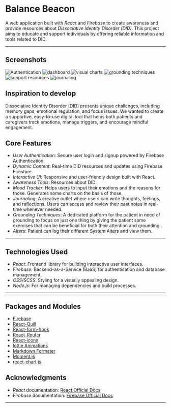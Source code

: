 # Balance Beacon

A web application built with *React* and *Firebase* to create awareness and provide resources about *Dissociative Identity Disorder (DID)*. This project aims to educate and support individuals by offering reliable information and tools related to DID.

---

## Screenshots
![Authentication](https://github.com/TaiyabaBhatti/DID-Project/blob/main/src/assets/attachments/LoginPage.png)
![dashboard](https://github.com/TaiyabaBhatti/DID-Project/blob/main/src/assets/attachments/menu%20bar.png)
![visual charts](https://github.com/TaiyabaBhatti/DID-Project/blob/main/src/assets/attachments/visualcharts.png)
![grounding techniques](https://github.com/TaiyabaBhatti/DID-Project/blob/main/src/assets/attachments/groundingtechniques.png)
![support resources](https://github.com/TaiyabaBhatti/DID-Project/blob/main/src/assets/attachments/resources.png)
![journaling](https://github.com/TaiyabaBhatti/DID-Project/commit/36c54deb2f2d22d2db5f081f0e29bdc1de4ed263)



## Inspiration to develop

Dissociative Identity Disorder (DID) presents unique challenges, including memory gaps, emotional regulation, and focus issues. We wanted to create a supportive, easy-to-use digital tool that helps both patients and caregivers track emotions, manage triggers, and encourage mindful engagement.


## Core Features

- *User Authentication*: Secure user login and signup powered by Firebase Authentication.
- *Dynamic Content*: Real-time DID resources and updates using Firebase Firestore.
- *Interactive UI*: Responsive and user-friendly design built with React.
- *Awareness Tools*: Resources about DID.
- *Mood Tracker*: Helps users to input their emotions and the reasons for those. Generates some charts on the basis of those.
- *Journaling*: A creative outlet where users can write thoughts, feelings, and reflections. Users can access and review their past notes in real-time whenever needed.
- *Grounding Techniques*: A dedicated platform for the patient in need of grounding to focus on just one thing by giving the patient some exercises that can be beneficial for both their attention and grounding..
- *Alters*: Patient can log their different System Alters and view them.

---

## Technologies Used

- *React*: Frontend library for building interactive user interfaces.
- *Firebase*: Backend-as-a-Service (BaaS) for authentication and database management.
- *CSS/SCSS*: Styling for a visually appealing design.
- *Node.js*: For managing dependencies and build processes.

---

## Packages and Modules

- [Firebase](https://firebase.google.com)
- [React-Quill](https://quilljs.com/playground/react)
- [React-form-hook](https://react-hook-form.com/)
- [React-Router](https://reactrouter.com/)
- [React-icons](https://react-icons.github.io/react-icons/)
- [lottie Animations](https://lottiefiles.com/)
- [Markdown Formater](https://www.npmjs.com/package/react-markdown)
- [Moment.js](https://momentjs.com/)
- [react-chart.js](https://www.npmjs.com/package/react-charts)

## Acknowledgments

- *React* documentation: [React Official Docs](https://reactjs.org/docs/getting-started.html)
- *Firebase* documentation: [Firebase Official Docs](https://firebase.google.com/docs)

---


